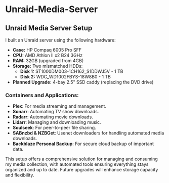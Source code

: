 # Unraid-Media-Server


<h2>Unraid Media Server Setup</h2>

<p>I built an Unraid server using the following hardware:</p>
<ul>
  <li><strong>Case:</strong> HP Compaq 6005 Pro SFF</li>
  <li><strong>CPU:</strong> AMD Athlon II x2 B24 3GHz</li>
  <li><strong>RAM:</strong> 32GB (upgraded from 4GB)</li>
  <li><strong>Storage:</strong> Two mismatched HDDs:
    <ul>
      <li><strong>Disk 1:</strong> ST1000DM003-1CH162_S1DDWJ5V - 1 TB</li>
      <li><strong>Disk 2:</strong> WDC_WD1002FBYS-18W8B0 - 1 TB</li>
    </ul>
  </li>
  <li><strong>Planned Upgrade:</strong> 4-bay 2.5" SSD caddy (replacing the DVD drive)</li>
</ul>

<h3>Containers and Applications:</h3>
<ul>
  <li><strong>Plex</strong>: For media streaming and management.</li>
  <li><strong>Sonarr</strong>: Automating TV show downloads.</li>
  <li><strong>Radarr</strong>: Automating movie downloads.</li>
  <li><strong>Lidarr</strong>: Managing and downloading music.</li>
  <li><strong>Soulseek</strong>: For peer-to-peer file sharing.</li>
  <li><strong>SABnzbd & NZBGet</strong>: Usenet downloaders for handling automated media downloads.</li>
  <li><strong>Backblaze Personal Backup</strong>: For secure cloud backup of important data.</li>
</ul>

<p>This setup offers a comprehensive solution for managing and consuming my media collection, with automated tools ensuring everything stays organized and up to date. Future upgrades will enhance storage capacity and flexibility.</p>
